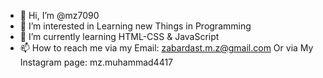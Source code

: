 - 👋 Hi, I’m @mz7090
- 👀 I’m interested in Learning new Things in Programming
- 🌱 I’m currently learning HTML-CSS & JavaScript
- 📫 How to reach me via my Email: zabardast.m.z@gmail.com Or via My Instagram page: mz.muhammad4417

<!---
mz7090/mz7090 is a ✨ special ✨ repository because its `README.md` (this file) appears on your GitHub profile.
You can click the Preview link to take a look at your changes.
--->
